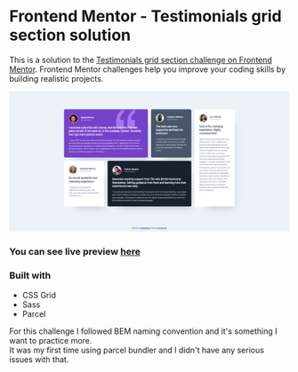 # Frontend Mentor - Testimonials grid section solution

This is a solution to the [Testimonials grid section challenge on Frontend Mentor](https://www.frontendmentor.io/challenges/testimonials-grid-section-Nnw6J7Un7). Frontend Mentor challenges help you improve your coding skills by building realistic projects.

![](./screenshot.png)

### You can see live preview [here](https://testimonials-grid-section-mbart13.vercel.app)


### Built with
- CSS Grid
- Sass
- Parcel

For this challenge I followed BEM naming convention and it's something I want to practice more.  
It was my first time using parcel bundler and I didn't have any serious issues with that.

